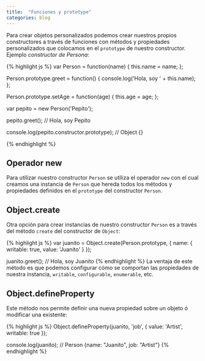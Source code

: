 ```yaml
---
title:  "Funciones y prototype"
categories: blog
---
```

Para crear objetos personalizados podemos crear nuestros propios
constructores a través de funciones con métodos y propiedades
personalizados que colocamos en el `prototype` de nuestro constructor.
Ejemplo _constructor de Persona_:

{% highlight js %}
var Person = function(name) {
  this.name = name;
};

Person.prototype.greet = function() {
  console.log('Hola, soy ' + this.name);
};

Person.prototype.setAge = function(age) {
  this.age = age;
};

var pepito = new Person('Pepito');

pepito.greet(); // Hola, soy Pepito

console.log(pepito.constructor.prototype); // Object {}

{% endhighlight %}

## Operador new
Para utilizar nuestro constructor `Person` se utiliza el operador `new`
con el cual creamos una instancia de `Person` que hereda todos los
métodos y propiedades definidos en el `prototype` del constructor
`Person`.

## Object.create
Otra opción para crear instancias de nuestro constructor `Person` es a
través del método `create` del constructor de `Object`:

{% highlight js %}
var juanito = Object.create(Person.prototype, {
  name: {
    writable: true,
    value: 'Juanito'
  }
});

juanito.greet(); // Hola, soy Juanito
{% endhighlight %}
La ventaja de este método es que podemos configurar cómo se comportan
las propiedades de nuestra instancia, `writable`, `configurable`, `enumerable`, etc.

## Object.defineProperty
Este método nos permite definir una nueva propiedad sobre un objeto ó
modificar una existente:

{% highlight js %}
Object.defineProperty(juanito, 'job', {
  value: 'Artist',
  writable: true
});

console.log(juanito); // Person {name: "Juanito", job: "Artist"}
{% endhighlight %}
